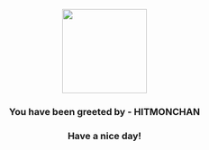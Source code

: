 <p align="center">
            <img src="https://raw.githubusercontent.com/PokeAPI/sprites/master/sprites/pokemon/107.png" width="150" height="150">
          </p>
          <h3 align="center">You have been greeted by - <b>HITMONCHAN</b></h3>
          <h3 align="center">Have a nice day!</h3>
